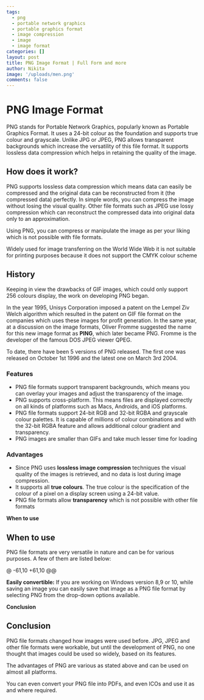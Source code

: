 ```yaml
---
tags:
  - png
  - portable network graphics
  - portable graphics format
  - image compression
  - image
  - image format
categories: []
layout: post
title: PNG Image Format | Full Form and more
author: Nikita
image: '/uploads/men.png'
comments: false
---
```


# **PNG Image Format**

PNG stands for Portable Network Graphics, popularly known as Portable Graphics Format. It uses a 24-bit colour as the foundation and supports true colour and grayscale. Unlike JPG or JPEG, PNG allows transparent backgrounds which increase the versatility of this file format. It supports lossless data compression which helps in retaining the quality of the image.

## **How does it work?**

PNG supports lossless data compression which means data can easily be compressed and the original data can be reconstructed from it (the compressed data) perfectly. In simple words, you can compress the image without losing the visual quality. Other file formats such as JPEG use lossy compression which can reconstruct the compressed data into original data only to an approximation.

Using PNG, you can compress or manipulate the image as per your liking which is not possible with file formats.

Widely used for image transferring on the World Wide Web it is not suitable for printing purposes because it does not support the CMYK colour scheme

## **History**

Keeping in view the drawbacks of GIF images, which could only support 256 colours display, the work on developing PNG began.

In the year 1995, Unisys Corporation imposed a patent on the Lempel Ziv Welch algorithm which resulted in the patent on GIF file format on the companies which uses these images for profit generation. In the same year, at a discussion on the image formats, Oliver Fromme suggested the name for this new image format as **PING**, which later became PNG. Fromme is the developer of the famous DOS JPEG viewer QPEG.

To date, there have been 5 versions of PNG released. The first one was released on October 1st 1996 and the latest one on March 3rd 2004.

### **Features**

- PNG file formats support transparent backgrounds, which means you can overlay your images and adjust the transparency of the image.
- PNG supports cross-platform. This means files are displayed correctly on all kinds of platforms such as Macs, Androids, and iOS platforms.
- PNG file formats support 24-bit RGB and 32-bit RGBA and grayscale colour palettes. It is capable of millions of colour combinations and with the 32-bit RGBA feature and allows additional colour gradient and transparency.
- PNG images are smaller than GIFs and take much lesser time for loading

### **Advantages**

- Since PNG uses **lossless image compression** techniques the visual quality of the images is retrieved, and no data is lost during image compression.
- It supports all **true colours**. The true colour is the specification of the colour of a pixel on a display screen using a 24-bit value.
- PNG file formats allow **transparency** which is not possible with other file formats

**When to use**

## **When to use**

PNG file formats are very versatile in nature and can be for various purposes. A few of them are listed below:

@ -61,10 +61,10 @@

**Easily convertible:** If you are working on Windows version 8,9 or 10, while saving an image you can easily save that image as a PNG file format by selecting PNG from the drop-down options available.

**Conclusion**

## **Conclusion**

PNG file formats changed how images were used before. JPG, JPEG and other file formats were workable, but until the development of PNG, no one thought that images could be used so widely, based on its features.

The advantages of PNG are various as stated above and can be used on almost all platforms.

You can even convert your PNG file into PDFs, and even ICOs and use it as and where required.
